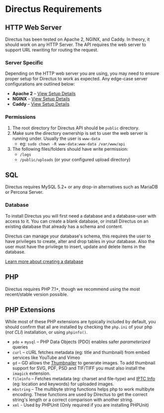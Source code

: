 # Directus Requirements

## HTTP Web Server

Directus has been tested on Apache 2, NGINX, and Caddy. In theory, it should work on any HTTP Server. The API requires the web server to support URL rewriting for routing the request.

### Server Specific

Depending on the HTTP web server you are using, you may need to ensure proper setup for Directus to work as expected. Any edge-case server configurations are outlined below:

* **Apache 2** – [View Setup Details](./setup-apache.md)
* **NGINX** – [View Setup Details](./setup-nginx.md)
* **Caddy** – [View Setup Details](./setup-caddy.md)

### Permissions

1. The root directory for Directus API should be `public` directory.
2. Make sure the directory ownership is set to user the web server is running under. Usually the user is `www-data`
    * eg: `sudo chown -R www-data:www-data /var/www/api`
3. The following files/folders should have write permission:
    * `/logs`
    * `/public/uploads` (or your configured upload directory)

## SQL

Directus requires MySQL 5.2+ or any drop-in alternatives such as MariaDB or Percona Server.

### Database

To install Directus you will first need a database and a database-user with access to it. You can create a blank database, or install Directus on an existing database that already has a schema and content.

Directus can manage your database's schema, this requires the user to have privileges to create, alter and drop tables in your database. Also the user must have the privilege to insert, update and delete items in the database.

[Learn more about creating a database](/guides/database.md#creating-a-database)

## PHP

Directus requires PHP 7.1+, though we recommend using the most recent/stable version possible.

## PHP Extensions

While most of these PHP extensions are typically included by default, you should confirm that all are installed by checking the `php.ini` of your php (_not CLI_) installation, or using `phpinfo()`.

* `pdo` + `mysql` – PHP Data Objects (PDO) enables safer _parameterized_ queries
* `curl` – cURL fetches metadata (eg: title and thumbnail) from embed services like YouTube and Vimeo
* `gd` – GD allows the [Thumbnailer](https://github.com/directus/directus-thumbnailer) to generate images. To add thumbnail support for SVG, PDF, PSD and TIF/TIFF you must also install the `imagick` extension.
* `fileinfo` – Fetches metadata (eg: charset and file-type) and [IPTC Info](https://iptc.org/standards/photo-metadata/) (eg: location and keywords) for uploaded images.
* `mbstring` – The multibyte string functions helps php to work multibyte encoding. These functions are used by Directus to get the correct string's length or a correct comparison with another string.
* `xml` - Used by PHPUnit (Only required if you are installing PHPUnit)